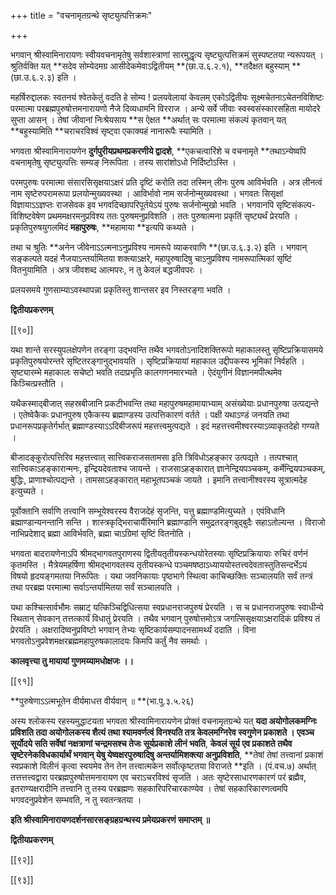 +++
title = "वचनामृतग्रन्थे सृष्ट्युत्पत्तिक्रमः"

+++

भगवान् श्रीस्वामिनारायणः स्वीयवचनामृतेषु सर्वशास्त्राणां सारमुद्धृत्य सृष्ट्युत्पत्तिक्रमं सुस्पष्टतया न्यरूपयत् । श्रुतिर्वक्ति यत् **सदेव सोम्येदमग्र आसीदेकमेवाऽद्वितीयम् **(छा.उ.६.२.१),  **तदैक्षत बहुस्याम् **(छा.उ.६.२.३) इति ।

महर्षिरुद्दालकः स्वतनयं श्वेतकेतुं वदति हे सोम्य ! प्रलयवेलायां केवलम् एकोऽद्वितीयः सूक्ष्मचेतनाऽचेतनविशिष्टः परमात्मा परब्रह्मपुरुषोत्तमनारायणो नैजे दिव्यधामनि विरराज । अन्ये सर्वे जीवाः स्वस्वसंस्कारसहिता मायोदरे सुप्ता आसन् । तेषां जीवानां निःश्रेयसाय **स  ऐक्षत **अर्थात् सः परमात्मा संकल्पं कृतवान् यत् **बहुस्यामिति **चराचरविश्वं सृष्ट्वा एकाक्यहं नानारूपैः स्यामिति ।

भगवता श्रीस्वामिनारायणेन **दुर्गपुरीयप्रथमप्रकरणीये द्वादशे**,  **एकचत्वारिंशे च वचनामृते **तथाऽन्येष्वपि वचनामृतेषु सृष्ट्युत्पत्तिः सम्यङ् निरूपिता । तस्य सारांशोऽधो निर्दिष्टोऽस्ति ।

परमपुरुषः परमात्मा संसारसिसृक्षयाऽक्षरं प्रति दृष्टिं करोति तदा तस्मिन् लीनः पुरुष आविर्भवति । अत्र लीनत्वं नाम सृष्टेरुपरामरूपा प्रलयोन्मुख्यवस्था । आविर्भावो नाम सर्जनोन्मुख्यवस्था । भगवतः सिसृक्षां विज्ञायाऽऽज्ञप्तः राजसेवक इव भगवदिच्छापरिपूर्तयेऽयं पुरुषः सर्जनोन्मुखो भवति । भगवानपि सृष्टिसंकल्प- विशिष्टवेषेण प्रथममक्षरमनुप्रविश्य ततः पुरुषमनुप्रविशति । ततः पुरुषात्मना प्रकृतिं सृष्ट्यर्थं प्रेरयति । प्रकृतिपुरुषयुगलमिदं **महापुरुषः**,  **महामाया **इत्यपि कथ्यते ।

तथा च श्रुतिः **अनेन जीवेनाऽऽत्मनाऽनुप्रविश्य नामरूपे व्याकरवाणि **(छा.उ.६.३.२) इति । भगवान् सङ्कल्पते यदहं नैजयाऽन्तर्यामितया शक्त्याऽक्षरे, महापुरुषादिषु चाऽनुप्रविश्य नामरूपात्मिकां सृष्टिं वितनुयामिति । अत्र जीवशब्द आत्मपरः, न तु केवलं बद्धजीवपरः ।

प्रलयसमये गुणसाम्याऽवस्थापन्ना प्रकृतिस्तु शान्तसर इव निस्तरङ्गा भवति ।

**द्वितीयप्रकरणम्**

[[९०]]

यथा शान्ते सरस्युपलक्षेपणेन तरङ्गा उद्भवन्ति तथैव भगवतोऽनादिशक्तिरूपो महाकालस्तु सृष्टिप्रक्रियासमये प्रकृतिपुरुषयोरन्तरे सृष्टितरङ्गानुद्भावयति । सृष्टिप्रक्रियायां महाकाल उद्दीपकस्य भूमिकां निर्वहति । सृष्ट्यारम्भे महाकालः सचेष्टो भवति तदाप्रभृति कालगणनमारभ्यते । ऐदंयुगीनं विज्ञानमपीत्थमेव किञ्चित्प्रस्तौति ।

यथैकस्माद्बीजात् सहस्रबीजानि प्रकटीभवन्ति तथा महापुरुषमहामायाभ्याम् असंख्येयाः प्रधानपुरुषा उत्पद्यन्ते । एतेष्वेकैकः प्रधानपुरुष एकैकस्य ब्रह्माण्डस्य उत्पत्तिकारणं वर्तते । पक्षी यथाऽण्डं जनयति तथा प्रधानरूपप्रकृतेर्गर्भात् ब्रह्माण्डस्याऽऽदिबीजरूपं महत्तत्त्वमुत्पद्यते । इदं महत्तत्त्वमीश्वरस्याऽव्याकृतदेहो गण्यते ।

बीजादङ्कुरोत्पत्तिरिव महत्तत्त्वात् सात्त्विकराजसतामसा इति त्रिविधोऽहङ्कार उत्पद्यते । तत्पश्चात् सात्त्विकाऽहङ्कारान्मनः, इन्द्रियदेवताश्च जायन्ते । राजसाऽहङ्कारात् ज्ञानेन्द्रियपञ्चकम्, कर्मेन्द्रियपञ्चकम्, बुद्धिः, प्राणाश्चोत्पद्यन्ते । तामसाऽहङ्कारात् महाभूतपञ्चकं जायते । इमानि तत्त्वानीश्वरस्य सूत्रात्मदेह इत्युच्यते ।

पूर्वोक्तानि सर्वाणि तत्त्वानि सम्भूयेश्वरस्य वैराजदेहं सृजन्ति, यत्तु ब्रह्माण्डमित्युच्यते । एवंविधानि ब्रह्माण्डान्यनन्तानि सन्ति । शास्त्रकृद्भिराचार्यैरिमानि ब्रह्माण्डानि समुद्रतरङ्गबुद्बुदैः सहाऽतोल्यन्त । विराजो नाभिप्रदेशाद् ब्रह्मा आविर्भवति, ब्रह्मा चाऽग्रिमां सृष्टिं वितनोति ।

भगवता बादरायणेनाऽपि श्रीमद्भागवतपुराणस्य द्वितीयतृतीयस्कन्धयोरेतस्याः सृष्टिप्रक्रियायाः रुचिरं वर्णनं कृतमस्ति । मैत्रेयमहर्षिणा श्रीमद्भागवतस्य तृतीयस्कन्धे पञ्चमषष्ठाऽध्याययोस्तत्त्वदेवतास्तुतिसन्दर्भेऽयं विषयो हृदयङ्गमतया निरूपितः । यथा जवनिकायाः पृष्ठभागे स्थित्वा काचिच्छक्तिः सञ्चालयति सर्वं तन्त्रं तथा परब्रह्म परमात्मा सर्वाऽन्तर्यामितया सर्वं सञ्चालयति ।

यथा कश्चित्सार्वभौमः सम्राट् यत्किञ्चिद्विधित्सया स्वप्रधानराजपुरुषं प्रेरयति । स च प्रधानराजपुरुषः स्वाधीन्ये स्थितान् सेवकान् तत्तत्कार्यं विधातुं प्रेरयति । तथैव भगवान् पुरुषोत्तमोऽत्र जगत्सिसृक्षयाऽक्षरादिकं प्रविश्य तं प्रेरयति । अक्षरादिष्वनुप्रविष्टो भगवान् तेभ्यः सृष्टिकार्यसम्पादनसामर्थ्यं ददाति । विना भगवतोऽनुप्रवेशमक्षरब्रह्ममहापुरुषकालादयः किमपि कर्तुं नैव समर्थाः ।

**कालवृत्त्या तु मायायां गुणमय्यामधोक्षजः ।।**

[[९१]]

**पुरुषेणाऽऽत्मभूतेन वीर्यमाधत्त वीर्यवान् ॥ **(भा.पु.३.५.२६)

अस्य श्लोकस्य रहस्यमुद्धाटयता भगवता श्रीस्वामिनारायणेन प्रोक्तं वचनामृतग्रन्थे यत् **यदा अयोगोलकमग्निः प्रविशति तदा अयोगोलकस्य शैत्यं तथा श्यामवर्णत्वं विनश्यति तत्र केवलमग्निरेव स्वगुणेन प्रकाशते । एवञ्च सूर्योदये सति सर्वेषां नक्षत्राणां चन्द्रमसश्च तेजः सूर्यप्रकाशे लीनं भवति**,  **केवलं सूर्य एव प्रकाशते तथैव सृष्टेरनेकविधकार्यार्थं भगवान् येषु येष्वक्षरपुरुषादिषु अन्तर्यामिशक्त्या अनुप्रविशति**,  **तेषां तेषां तत्त्वानां प्रकाशं स्वप्रकाशे विलीनं कृत्वा स्वयमेव तेन तेन तत्त्वात्मकेन सर्वोत्कृष्टतया विराजते **इति । (पं.वच.७) अर्थात् तत्तत्तत्त्वद्वारा परब्रह्मपुरुषोत्तमनारायण एव चराऽचरविश्वं सृजति । अतः सृष्टेरसाधारणकारणं परं ब्रह्मैव, इतराण्यक्षरादीनि तत्त्वानि तु तस्य परब्रह्मणः सहकारिपरिचारकाण्येव । तेषां सहकारिकारणत्वमपि भगवदनुप्रवेशेन सम्भवति, न तु स्वतन्त्रतया ।

**इति श्रीस्वामिनारायणदर्शनसारसङ्ग्रहग्रन्थस्य प्रमेयप्रकरणं समाप्तम् ॥**

**द्वितीयप्रकरणम्**

[[९२]]

[[९३]]